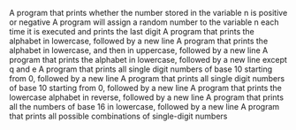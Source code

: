 A program that prints whether the number stored in the variable n is positive or negative
A program will assign a random number to the variable n each time it is executed and prints the last digit
A program that prints the alphabet in lowercase, followed by a new line
A program that prints the alphabet in lowercase, and then in uppercase, followed by a new line
A program that prints the alphabet in lowercase, followed by a new line except q and e
A program that prints all single digit numbers of base 10 starting from 0, followed by a new line
A program that prints all single digit numbers of base 10 starting from 0, followed by a new line
A program that prints the lowercase alphabet in reverse, followed by a new line
A program that prints all the numbers of base 16 in lowercase, followed by a new line
A program that prints all possible combinations of single-digit numbers
